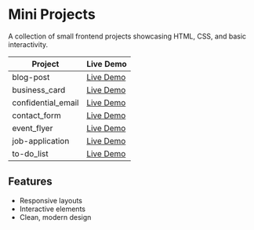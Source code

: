 # Mini Projects

A collection of small frontend projects showcasing HTML, CSS, and basic interactivity.

| Project             | Live Demo                                                                 |
|---------------------|---------------------------------------------------------------------------|
| blog-post           | [Live Demo](https://joongie11.github.io/mini-projects/blog-post/)         |
| business_card       | [Live Demo](https://joongie11.github.io/mini-projects/business_card/)     |
| confidential_email  | [Live Demo](https://joongie11.github.io/mini-projects/confidential_email/)|
| contact_form        | [Live Demo](https://joongie11.github.io/mini-projects/contact_form/)      |
| event_flyer         | [Live Demo](https://joongie11.github.io/mini-projects/event_flyer/)       |
| job-application     | [Live Demo](https://joongie11.github.io/mini-projects/job-application/)   |
| to-do_list          | [Live Demo](https://joongie11.github.io/mini-projects/to-do_list/)        |

## Features

- Responsive layouts
- Interactive elements
- Clean, modern design

